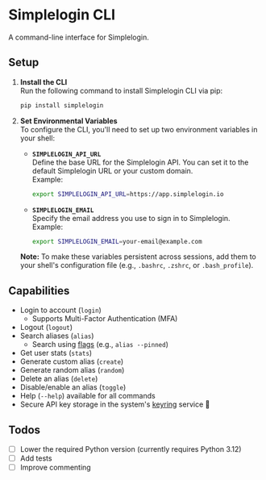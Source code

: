 # Simplelogin CLI

A command-line interface for Simplelogin.

## Setup

1. **Install the CLI**  
   Run the following command to install Simplelogin CLI via pip:

   ```sh
   pip install simplelogin
   ```

2. **Set Environmental Variables**  
   To configure the CLI, you'll need to set up two environment variables in your shell:

   - **`SIMPLELOGIN_API_URL`**  
     Define the base URL for the Simplelogin API. You can set it to the default Simplelogin URL or your custom domain.  
     Example:

     ```sh
     export SIMPLELOGIN_API_URL=https://app.simplelogin.io
     ```

   - **`SIMPLELOGIN_EMAIL`**  
     Specify the email address you use to sign in to Simplelogin.  
     Example:
     ```sh
     export SIMPLELOGIN_EMAIL=your-email@example.com
     ```

   **Note:** To make these variables persistent across sessions, add them to your shell's configuration file (e.g., `.bashrc`, `.zshrc`, or `.bash_profile`).

## Capabilities

- Login to account (`login`)
  - Supports Multi-Factor Authentication (MFA)
- Logout (`logout`)
- Search aliases (`alias`)
  - Search using [flags](https://github.com/simple-login/app/blob/master/docs/api.md#get-apiv2aliases) (e.g., `alias --pinned`)
- Get user stats (`stats`)
- Generate custom alias (`create`)
- Generate random alias (`random`)
- Delete an alias (`delete`)
- Disable/enable an alias (`toggle`)
- Help (`--help`) available for all commands
- Secure API key storage in the system's [keyring](https://pypi.org/project/keyring/) service 🔑

## Todos

- [ ] Lower the required Python version (currently requires Python 3.12)
- [ ] Add tests
- [ ] Improve commenting
